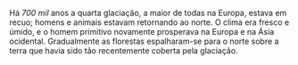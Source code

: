 ﻿Há *700 mil* anos a quarta glaciação, a maior de todas na Europa, estava em recuo; homens e  animais estavam retornando ao norte. O clima era fresco e úmido, e o homem primitivo novamente prosperava na Europa e na Ásia ocidental. Gradualmente as florestas espalharam-se para o norte sobre a terra que havia sido tão recentemente coberta pela glaciação.